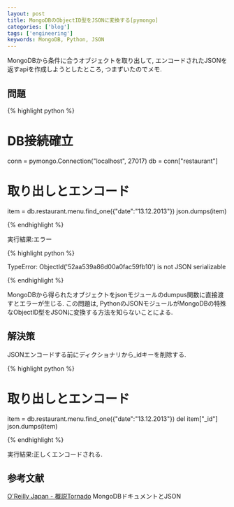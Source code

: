 ```yaml
---
layout: post
title: MongoDBのObjectID型をJSONに変換する[pymongo]
categories: ['blog']
tags: ['engineering']
keywords: MongoDB, Python, JSON
---
```


MongoDBから条件に合うオブジェクトを取り出して, エンコードされたJSONを返すapiを作成しようとしたところ, つまずいたのでメモ.

## 問題

{% highlight python %}

# DB接続確立
conn = pymongo.Connection("localhost", 27017)
db = conn["restaurant"]

# 取り出しとエンコード
item = db.restaurant.menu.find_one({"date":"13.12.2013"})
json.dumps(item)

{% endhighlight %}

実行結果:エラー

{% highlight python %}

TypeError: ObjectId('52aa539a86d00a0fac59fb10') is not JSON serializable

{% endhighlight %}

MongoDBから得られたオブジェクトをjsonモジュールのdumpus関数に直接渡すとエラーが生じる.
この問題は, PythonのJSONモジュールがMongoDBの特殊なObjectID型をJSONに変換する方法を知らないことによる.

## 解決策

JSONエンコードする前にディクショナリから_idキーを削除する.

{% highlight python %}

# 取り出しとエンコード
item = db.restaurant.menu.find_one({"date":"13.12.2013"})
del item["_id"]
json.dumps(item)

{% endhighlight %}

実行結果:正しくエンコードされる.

## 参考文献

[O'Reilly Japan - 概説Tornado](http://www.oreilly.co.jp/books/9784873115764/) MongoDBドキュメントとJSON

